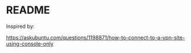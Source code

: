 # README

Inspired by:

https://askubuntu.com/questions/1198871/how-to-connect-to-a-vpn-site-using-console-only
